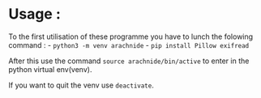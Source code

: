 # Usage :
To the first utilisation of these programme you have to lunch the folowing command :
	- `python3 -m venv arachnide`
	- `pip install Pillow exifread`

After this use the command `source arachnide/bin/active` to enter in the python virtual env(venv).  
  
If you want to quit the venv use `deactivate`.